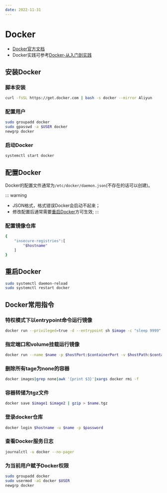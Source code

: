 ```yaml
---
date: 2022-11-31
---
```


# Docker

- [Docker官方文档](https://docs.docker.com/)
- Docker实践可参考[Docker-从入门到实践](https://github.com/yeasy/docker_practice)

## 安装Docker

### 脚本安装
```bash
curl -fsSL https://get.docker.com | bash -s docker --mirror Aliyun
```

### 配置用户
```bash
sudo groupadd docker
sudo gpasswd -a $USER docker
newgrp docker 
```

### 启动Docker
```bash
systemctl start docker
```

## 配置Docker

Docker的配置文件通常为`/etc/docker/daemon.json`(不存在的话可以创建)。

::: warning
- JSON格式，格式错误Docker会启动不起来；
- 修改配置后通常需要[重启Docker](#重启docker)方可生效;
:::


### 配置镜像仓库
```bash
{
    "insecure-registries":[
        "$hostname"
    ]
}
```

## 重启Docker
```bash
sudo systemctl daemon-reload
sudo systemctl restart docker
```

## Docker常用指令

### 特权模式下以entrypoint命令运行镜像

```sh
docker run --privileged=true -d --entrypoint sh $image -c "sleep 9999" 
```

### 指定端口和volume挂载运行镜像

```sh
docker run --name $name -p $hostPort:$containerPort -v $hostPath:$containerPath -d $image /bin/sh "sleep 999"
```

### 删除所有tage为none的容器

```sh
docker images|grep none|awk '{print $3}'|xargs docker rmi -f
```

### 容器转储为tgz文件

```sh
docker save $image1 $image2 | gzip > $name.tgz
```

### 登录docker仓库

```sh
docker login $hostname -u $name -p $password
```

### 查看Docker服务日志

```sh
journalctl -u docker --no-pager
```

### 为当前用户赋予Docker权限

```sh
sudo groupadd docker
sudo usermod -aG docker $USER
newgrp docker 
```
